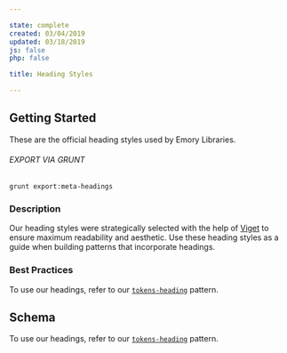 ```yaml
---

state: complete
created: 03/04/2019
updated: 03/18/2019
js: false
php: false

title: Heading Styles

---
```


## Getting Started

These are the official heading styles used by Emory Libraries.

###### EXPORT VIA GRUNT

```
grunt export:meta-headings
```


### Description

Our heading styles were strategically selected with the help of [Viget][Viget] to ensure maximum readability and aesthetic. Use these heading styles as a guide when building patterns that incorporate headings.


### Best Practices

To use our headings, refer to our [`tokens-heading`][tokens-heading] pattern.


## Schema

To use our headings, refer to our [`tokens-heading`][tokens-heading] pattern.


[tokens-heading]: /patterns/10-tokens-10-globals-heading/10-tokens-10-globals-heading
[Viget]: https://www.viget.com/
